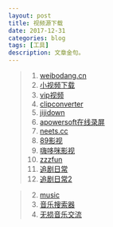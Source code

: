 ```yaml
---
layout: post
title: 视频源下载
date: 2017-12-31
categories: blog
tags: [工具]
description: 文章金句。
---
```



>1. [weibodang.cn](http://weibodang.cn/index)   
>1. [小视频下载](http://www.yubo360.com/vip/)   
>2. [vip视频](http://tv.dsqndh.com/)
>2. [clipconverter](http://www.clipconverter.cc/)  
>2. [jijidown](http://client.jijidown.com/index.html)
>2. [apowersoft在线录屏](https://www.apowersoft.cn/free-online-screen-recorder)
>2. [neets.cc](http://neets.cc/category?state=&page=1&type=&country=&endYear=&startYear=&week=&order=2)
>2. [89影视](http://www.yubo360.com/)
>2. [嗨哆咪影视](https://m.duomi.eu.org/)
>2. [zzzfun](http://www.zzzfun.com/)
>2. [追剧日常](http://www.lukou.com/userfeed/10885005)
>2. [追剧日常2](http://www.lukou.com/userfeed/16317946)

<p>
   </p>


>2. [music](http://music.dsqndh.com/)
>2. [音乐搜索器](http://music.cccyun.cc/)
>2. [无损音乐交流](https://www.sq688.com/)




